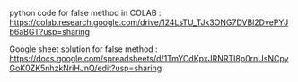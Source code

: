 python code for false method in COLAB : https://colab.research.google.com/drive/124LsTU_TJk3ONG7DVBl2DvePYJb6aBGT?usp=sharing


Google sheet solution for false method : https://docs.google.com/spreadsheets/d/1TmYCdKpxJRNRTI8p0rnUsNCpyGoK0ZK5nhzkNriHJnQ/edit?usp=sharing
